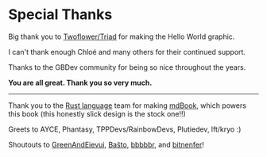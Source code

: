 # Special Thanks

Big thank you to [Twoflower/Triad](https://www.pouet.net/user.php?who=21982) for making the Hello World graphic.

I can't thank enough Chloé and many others for their continued support.

Thanks to the GBDev community for being so nice throughout the years.

**You are all great. Thank you so very much.**

---

Thank you to the [Rust language](https://www.rust-lang.org) team for making [mdBook](https://github.com/rust-lang/mdBook), which powers this book (this honestly slick design is the stock one!!)

Greets to AYCE, Phantasy, TPPDevs/RainbowDevs, Plutiedev, lft/kryo :)

Shoutouts to [GreenAndEievui](https://github.com/greenandeievui), [Baŝto](https://github.com/basxto), [bbbbbr](https://github.com/bbbbbr), and [bitnenfer](https://github.com/bitnenfer)!
